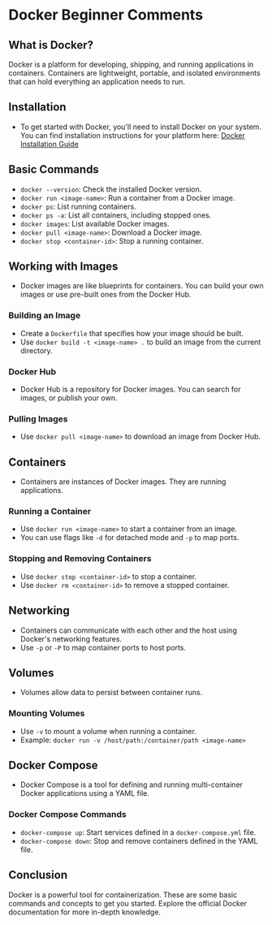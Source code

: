 # Docker  Beginner Comments

## What is Docker?
Docker is a platform for developing, shipping, and running applications in containers. Containers are lightweight, portable, and isolated environments that can hold everything an application needs to run.

## Installation
- To get started with Docker, you'll need to install Docker on your system. You can find installation instructions for your platform here: [Docker Installation Guide](https://docs.docker.com/get-docker/)

## Basic Commands
- `docker --version`: Check the installed Docker version.
- `docker run <image-name>`: Run a container from a Docker image.
- `docker ps`: List running containers.
- `docker ps -a`: List all containers, including stopped ones.
- `docker images`: List available Docker images.
- `docker pull <image-name>`: Download a Docker image.
- `docker stop <container-id>`: Stop a running container.

## Working with Images
- Docker images are like blueprints for containers. You can build your own images or use pre-built ones from the Docker Hub.

### Building an Image
- Create a `Dockerfile` that specifies how your image should be built.
- Use `docker build -t <image-name> .` to build an image from the current directory.

### Docker Hub
- Docker Hub is a repository for Docker images. You can search for images, or publish your own.

### Pulling Images
- Use `docker pull <image-name>` to download an image from Docker Hub.

## Containers
- Containers are instances of Docker images. They are running applications.

### Running a Container
- Use `docker run <image-name>` to start a container from an image.
- You can use flags like `-d` for detached mode and `-p` to map ports.

### Stopping and Removing Containers
- Use `docker stop <container-id>` to stop a container.
- Use `docker rm <container-id>` to remove a stopped container.

## Networking
- Containers can communicate with each other and the host using Docker's networking features.
- Use `-p` or `-P` to map container ports to host ports.

## Volumes
- Volumes allow data to persist between container runs.

### Mounting Volumes
- Use `-v` to mount a volume when running a container.
- Example: `docker run -v /host/path:/container/path <image-name>`

## Docker Compose
- Docker Compose is a tool for defining and running multi-container Docker applications using a YAML file.

### Docker Compose Commands
- `docker-compose up`: Start services defined in a `docker-compose.yml` file.
- `docker-compose down`: Stop and remove containers defined in the YAML file.

## Conclusion
Docker is a powerful tool for containerization. These are some basic commands and concepts to get you started. Explore the official Docker documentation for more in-depth knowledge.
